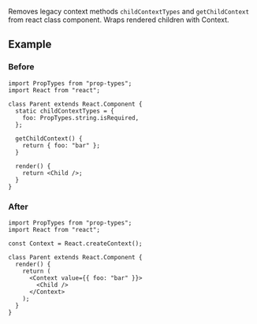 Removes legacy context methods `childContextTypes` and `getChildContext` from react class component.
Wraps rendered children with Context.

## Example

### Before

```tsx
import PropTypes from "prop-types";
import React from "react";

class Parent extends React.Component {
  static childContextTypes = {
    foo: PropTypes.string.isRequired,
  };

  getChildContext() {
    return { foo: "bar" };
  }

  render() {
    return <Child />;
  }
}
```

### After

```tsx
import PropTypes from "prop-types";
import React from "react";

const Context = React.createContext();

class Parent extends React.Component {
  render() {
    return (
      <Context value={{ foo: "bar" }}>
        <Child />
      </Context>
    );
  }
}
```
